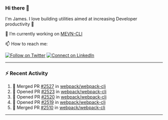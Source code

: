 ### Hi there 👋

I'm James. I love building utilities aimed at increasing Developer productivity :raised_hands: 

🔭 I’m currently working on [MEVN-CLI](https://github.com/madlabsinc/mevn-cli)

📫 How to reach me:

[![Follow on Twitter](https://img.shields.io/badge/--twitter?label=Twitter&logo=Twitter&style=social)](https://twitter.com/james_madhacks) [![Connect on LinkedIn](https://img.shields.io/badge/--linkedin?label=LinkedIn&logo=LinkedIn&style=social)](https://www.linkedin.com/in/jamesgeorge007)

---

### :zap: Recent Activity

<!--START_SECTION:activity-->
1. 🎉 Merged PR [#2527](https://github.com/webpack/webpack-cli/pull/2527) in [webpack/webpack-cli](https://github.com/webpack/webpack-cli)
2. 💪 Opened PR [#2523](https://github.com/webpack/webpack-cli/pull/2523) in [webpack/webpack-cli](https://github.com/webpack/webpack-cli)
3. 💪 Opened PR [#2520](https://github.com/webpack/webpack-cli/pull/2520) in [webpack/webpack-cli](https://github.com/webpack/webpack-cli)
4. 💪 Opened PR [#2519](https://github.com/webpack/webpack-cli/pull/2519) in [webpack/webpack-cli](https://github.com/webpack/webpack-cli)
5. 🎉 Merged PR [#2510](https://github.com/webpack/webpack-cli/pull/2510) in [webpack/webpack-cli](https://github.com/webpack/webpack-cli)
<!--END_SECTION:activity-->

---

<!--
**jamesgeorge007/jamesgeorge007** is a ✨ _special_ ✨ repository because its `README.md` (this file) appears on your GitHub profile.

Here are some ideas to get you started:

- 🌱 I’m currently learning ...
- 👯 I’m looking to collaborate on ...
- 🤔 I’m looking for help with ...
- 💬 Ask me about ...
- 😄 Pronouns: ...
- ⚡ Fun fact: ...
-->
